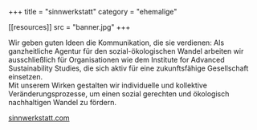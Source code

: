 +++
title = "sinnwerkstatt"
category = "ehemalige"

[[resources]]
src = "banner.jpg"
+++


Wir geben guten Ideen die Kommunikation, die sie verdienen: Als
ganzheitliche Agentur für den sozial-ökologischen Wandel arbeiten wir
ausschließlich für Organisationen wie dem Institute for Advanced
Sustainability Studies, die sich aktiv für eine zukunftsfähige
Gesellschaft einsetzen.  
Mit unserem Wirken gestalten wir individuelle und kollektive
Veränderungsprozesse, um einen sozial gerechten und ökologisch
nachhaltigen Wandel zu fördern.

[sinnwerkstatt.com](https://www.sinnwerkstatt.com/)
